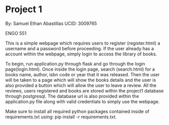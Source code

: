 # Project 1
By: Samuel Ethan Abastillas
UCID: 3009765

ENGO 551

This is a simple webpage which requires users to register (register.html) a username and a password before proceeding.
If the user already has a account within the webpage, simply login to access the library of books.

To begin, run application.py through flask and go through the login page(login.html). Once inside the login page, search (search.html) for a books name, author,
isbn code or year that it was released. Then the user will be taken to a page which will show the books details and the user is also provided a button which will allow
the user to leave a review. All the reviews, users registered and books are stored within the project1 database through postgresql. The database url is also provided
within the application.py file along with valid credentials to simply use the webpage.

Make sure to install all required python packages contained inside of requirements.txt using: pip install -r requirements.txt. 